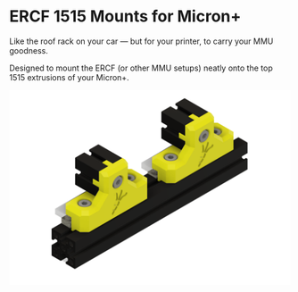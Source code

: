 # ERCF 1515 Mounts for Micron+

Like the roof rack on your car — but for your printer, to carry your MMU goodness.

Designed to mount the ERCF (or other MMU setups) neatly onto the top 1515 extrusions of your Micron+.

![ERCF 1515 Mount Example](Images/ERCF_1515_Mounts.png)